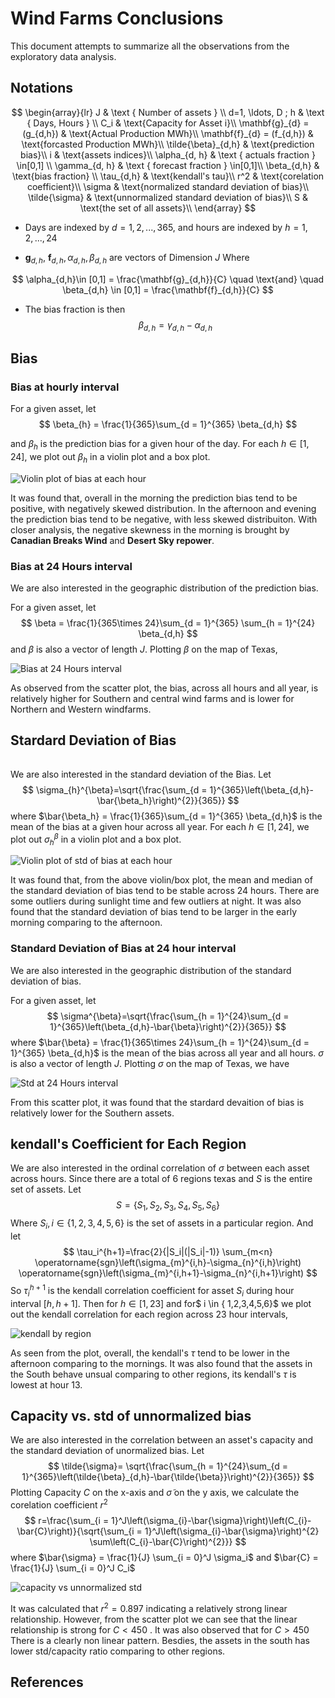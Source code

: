 # Wind Farms Conclusions

This document attempts to summarize all the observations from the exploratory data analysis.

## Notations

$$
\begin{array}{lr}
J & \text { Number of assets } \\
d=1, \ldots, D ; h & \text { Days, Hours } \\
C_i & \text{Capacity for Asset i}\\
\mathbf{g}_{d} = (g_{d,h}) & \text{Actual Production MWh}\\
\mathbf{f}_{d} = (f_{d,h}) & \text{forcasted Production MWh}\\
\tilde{\beta}_{d,h} & \text{prediction bias}\\
i & \text{assets indices}\\
\alpha_{d, h} & \text { actuals fraction } \in[0,1] \\
\gamma_{d, h} & \text { forecast fraction } \in[0,1]\\
\beta_{d,h} & \text{bias fraction} \\
\tau_{d,h} & \text{kendall's tau}\\
r^2 & \text{corelation coefficient}\\
\sigma & \text{normalized standard deviation of bias}\\
\tilde{\sigma} & \text{unnormalized standard deviation of bias}\\
S & \text{the set of all assets}\\
\end{array}
$$

- Days are indexed by $d = 1,2,...,365$, and hours are indexed by $h = 1,2,...,24$

- $\mathbf{g}_{d,h},$ $\mathbf{f}_{d,h}, \alpha_{d, h}, \beta_{d, h}$ are vectors of Dimension $J$ Where 

$$
\alpha_{d,h}\in [0,1] = \frac{\mathbf{g}_{d,h}}{C} \quad \text{and} \quad \beta_{d,h} \in [0,1] = \frac{\mathbf{f}_{d,h}}{C}
$$

- The bias fraction is then
$$
\beta_{d,h} = \gamma_{d,h} - \alpha_{d,h}
$$

## Bias

### Bias at hourly interval

For a given asset, let 
$$
\beta_{h} = \frac{1}{365}\sum_{d = 1}^{365} \beta_{d,h}
$$

and $\beta_h$ is the prediction bias for a given hour of the day. For each $h \in [1,24]$, we plot out $\beta_h$ in a violin plot and a box plot.

![Violin plot of bias at each hour](./plots/violin_and_box_bias_1hr.png)

It was found that, overall in the morning the prediction bias tend to be positive, with negatively skewed distribution. In the afternoon and evening the prediction bias tend to be negative, with less skewed distribuiton. With closer analysis, the negative skewness in the morning is brought by **Canadian Breaks Wind** and **Desert Sky repower**. 

### Bias at 24 Hours interval

We are also interested in the geographic distribution of the prediction bias.

For a given asset, let 
$$
\beta = \frac{1}{365\times 24}\sum_{d = 1}^{365} \sum_{h = 1}^{24} \beta_{d,h}
$$
and $\beta$ is also a vector of length $J$. Plotting $\beta$ on the map of Texas,

![Bias at 24 Hours interval](./plots/bias_24hr_with_area.png)

As observed from the scatter plot, the bias, across all hours and all year, is relatively higher for Southern and central wind farms and is lower for Northern and Western windfarms. 

## Stardard Deviation of Bias

###### 

We are also interested in the standard deviation of the Bias. Let
$$
\sigma_{h}^{\beta}=\sqrt{\frac{\sum_{d = 1}^{365}\left(\beta_{d,h}-\bar{\beta_h}\right)^{2}}{365}}
$$
where $\bar{\beta_h} = \frac{1}{365}\sum_{d = 1}^{365} \beta_{d,h}$ is the mean of the bias at a given hour across all year. For each $h \in [1,24]$, we plot out $\sigma_h^{\beta}$ in a violin plot and a box plot.

![Violin plot of std of bias at each hour](./plots/violin_and_box_std_of_bias_1hr.png)

It was found that, from the above violin/box plot, the mean and median of the standard deviation of bias tend to be stable across 24 hours. There are some outliers during sunlight time and few outliers at night. It was also found that the standard deviation of bias tend to be larger in the early morning comparing to the afternoon.

### Standard Deviation of Bias at 24 hour interval

We are also interested in the geographic distribution of the standard deviation of bias.

For a given asset, let 
$$
\sigma^{\beta}=\sqrt{\frac{\sum_{h = 1}^{24}\sum_{d = 1}^{365}\left(\beta_{d,h}-\bar{\beta}\right)^{2}}{365}}
$$
where $\bar{\beta} = \frac{1}{365\times 24}\sum_{h = 1}^{24}\sum_{d = 1}^{365} \beta_{d,h}$ is the mean of the bias across all year and all hours. $\sigma$ is also a vector of length $J$. Plotting $\sigma$ on the map of Texas, we have

![Std at 24 Hours interval](./plots/std_of_bias_24hr.png)

From this scatter plot, it was found that the stardard devaition of bias is relatively lower for the Southern assets. 

## kendall's Coefficient for Each Region

We are also interested in the ordinal correlation of $\sigma$ between each asset across hours. Since there are a total of 6 regions texas and $S$ is the entire set of assets. Let 
$$
S = \{ S_1, S_2, S_3, S_4, S_5,S_6\}
$$
Where $S_i, i \in \{1,2,3,4,5,6\}$ is the set of assets in a particular region. And let
$$
\tau_i^{h+1}=\frac{2}{|S_i|(|S_i|-1)} \sum_{m<n} \operatorname{sgn}\left(\sigma_{m}^{i,h}-\sigma_{n}^{i,h}\right) \operatorname{sgn}\left(\sigma_{m}^{i,h+1}-\sigma_{n}^{i,h+1}\right)
$$
So $\tau_i^{h+1}$ is the kendall correlation coefficient for asset $S_i$ during hour interval $[h,h+1]$. Then for $h \in [1,23]$ and for$  i \in \{ 1,2,3,4,5,6\}$  we plot out the kendall correlation for each region across 23 hour intervals,

![kendall by region](./plots/kendall.png)

As seen from the plot, overall, the kendall's $\tau$ tend to be lower in the afternoon comparing to the mornings. It was also found that the assets in the South behave unsual comparing to other regions, its kendall's $\tau$ is lowest at hour 13.

## Capacity vs.  std of unnormalized bias

We are also interested in the correlation between an asset's capacity and the standard deviation of unormalized bias. Let
$$
\tilde{\sigma}= \sqrt{\frac{\sum_{h = 1}^{24}\sum_{d = 1}^{365}\left(\tilde{\beta}_{d,h}-\bar{\tilde{\beta}}\right)^{2}}{365}}
$$
Plotting Capacity $C$ on the x-axis and $\tilde{\sigma}$ on the y axis, we calculate the corelation coefficient $r^2$ 
$$
r=\frac{\sum_{i = 1}^J\left(\sigma_{i}-\bar{\sigma}\right)\left(C_{i}-\bar{C}\right)}{\sqrt{\sum_{i = 1}^J\left(\sigma_{i}-\bar{\sigma}\right)^{2} \sum\left(C_{i}-\bar{C}\right)^{2}}}
$$
where $\bar{\sigma} = \frac{1}{J} \sum_{i = 0}^J \sigma_i$ and $\bar{C} = \frac{1}{J} \sum_{i = 0}^J C_i$

![capacity vs unnormalized std](./plots/capacity_vs_unnormstd.png)

It was calculated that $r^2 = 0.897$ indicating a relatively strong linear relationship. However, from the scatter plot we can see that the linear relationship is strong for $C < 450$ . It was also observed that for $C>450$ There is a clearly non linear pattern. Besdies, the assets in the south has lower std/capacity ratio comparing to other regions.

## References
